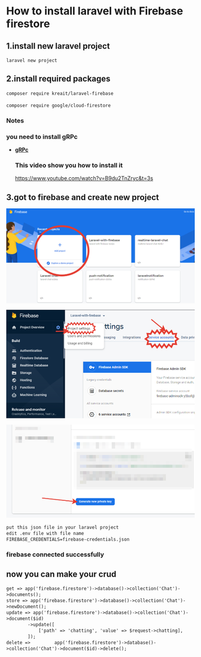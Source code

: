 

# How to install laravel with Firebase firestore


## 1.install new laravel project

    laravel new project

## 2.install required packages

    composer require kreait/laravel-firebase

    composer require google/cloud-firestore

### Notes
### you need to install gRPc
- **[gRPc](https://pecl.php.net/package/gRPC)**

    ### This video show you how to install it
    https://www.youtube.com/watch?v=B9du2TnZryc&t=3s


## 3.got to firebase and create new project
![img.png](img.png)

![img_1.png](img_1.png)

![img_2.png](img_2.png)

    put this json file in your laravel project
    edit .env file with file name
    FIREBASE_CREDENTIALS=firebase-credentials.json

### firebase connected successfully 

## now you can make your crud

    get => app('firebase.firestore')->database()->collection('Chat')->documents();
    store => app('firebase.firestore')->database()->collection('Chat')->newDocument();
    update => app('firebase.firestore')->database()->collection('Chat')->document($id)
            ->update([
                ['path' => 'chatting', 'value' => $request->chatting],
            ]);
    delete =>         app('firebase.firestore')->database()->collection('Chat')->document($id)->delete();


